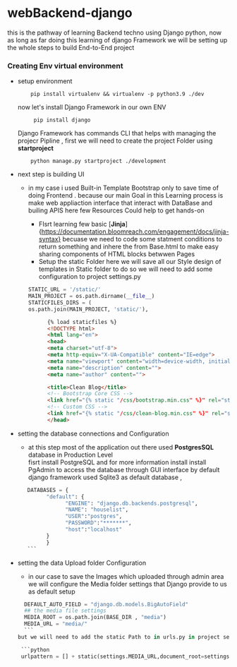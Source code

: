 # webBackend-django
this is the pathway of learning Backend techno using Django python, 
now as long as far doing this learning of django Framework we will be setting up the whole steps to build End-to-End project 
### Creating Env virtual environment 
* setup environment 

          pip install virtualenv && virtualenv -p python3.9 ./dev 

    now let's install Django Framework in our own ENV 

           pip install django  
    Django Framework has commands CLI that helps with managing the projecr Pipline , first we will need to create the project Folder using **startproject**  

          python manage.py startproject ./development         
* next step is building UI 
  - in my case i used Built-in Template Bootstrap only to save time of doing Frontend . because our main Goal in this Learning process is make web appliaction interface that interact with DataBase and builing APIS 
  here few Resources Could help to get hands-on 
     * FIsrt learning few basic [**Jinja**]{https://documentation.bloomreach.com/engagement/docs/jinja-syntax} becuase we need to code some statment conditions to return something and inhere the from Base.html to make easy sharing components of HTML blocks betwwen Pages 
     * Setup the static Folder here we will save all our Style design of templates in Static folder to do so we will need to add some configuration to project settings.py 

      ```python 
      STATIC_URL = '/static/'
      MAIN_PROJECT = os.path.dirname(__file__)
      STATICFILES_DIRS = (
      os.path.join(MAIN_PROJECT, 'static/'),
      ```
      ```html 
            {% load staticfiles %}
            <!DOCTYPE html>
            <html lang="en">
            <head>
            <meta charset="utf-8">
            <meta http-equiv="X-UA-Compatible" content="IE=edge">
            <meta name="viewport" content="width=device-width, initial-scale=1">
            <meta name="description" content="">
            <meta name="author" content="">

            <title>Clean Blog</title>
            <!-- Bootstrap Core CSS -->
            <link href="{% static "/css/bootstrap.min.css" %}" rel="stylesheet">
            <!-- Custom CSS -->
            <link href="{% static "/css/clean-blog.min.css" %}" rel="stylesheet">
            </head>  
      ``` 
* setting the database connections and Configuration 
   -  at this step most of the application out there used **PostgresSQL** database in Production Level  
   fisrt install PostgreSQL and for more information install install PgAdmin to access the database through GUI interface 
   by default django framework used Sqlite3 as default database , 

   ```python 
      DATABASES = {
            "default": {
                  "ENGINE": "django.db.backends.postgresql",
                  "NAME": "houselist",
                  "USER":"postgres",
                  "PASSWORD":"*******",
                  "host":"localhost"
            }
            }
      ```
* setting the data Upload folder  Configuration 
   -  in our case to save the Images which uploaded through admin area we will configure the Media folder settings that Django provide to us as default setup 

    ```python 
      DEFAULT_AUTO_FIELD = "django.db.models.BigAutoField"
      ## the media file settings
      MEDIA_ROOT = os.path.join(BASE_DIR , "media")
      MEDIA_URL = "media/"
      ```
    but we will need to add the static Path to in urls.py in project settings 

     ```python 
     urlpattern = [] + static(settings.MEDIA_URL,document_root=settings.MEDIA_ROOT)
     ```


                  
   




     

